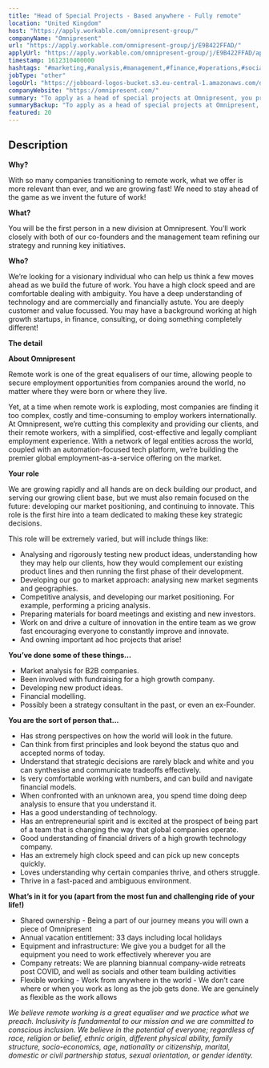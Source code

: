 ```yaml
---
title: "Head of Special Projects - Based anywhere - Fully remote"
location: "United Kingdom"
host: "https://apply.workable.com/omnipresent-group/"
companyName: "Omnipresent"
url: "https://apply.workable.com/omnipresent-group/j/E9B422FFAD/"
applyUrl: "https://apply.workable.com/omnipresent-group/j/E9B422FFAD/apply/"
timestamp: 1612310400000
hashtags: "#marketing,#analysis,#management,#finance,#operations,#socialmedia"
jobType: "other"
logoUrl: "https://jobboard-logos-bucket.s3.eu-central-1.amazonaws.com/omnipresent"
companyWebsite: "https://omnipresent.com/"
summary: "To apply as a head of special projects at Omnipresent, you preferably need to have some knowledge of: experience in: #marketing, #analysis, #management."
summaryBackup: "To apply as a head of special projects at Omnipresent, you preferably need to have some knowledge of: #marketing, #analysis, #management."
featured: 20
---
```


## Description

**Why?**

With so many companies transitioning to remote work, what we offer is more relevant than ever, and we are growing fast! We need to stay ahead of the game as we invent the future of work!

**What?**

You will be the first person in a new division at Omnipresent. You’ll work closely with both of our co-founders and the management team refining our strategy and running key initiatives.

**Who?**

We’re looking for a visionary individual who can help us think a few moves ahead as we build the future of work. You have a high clock speed and are comfortable dealing with ambiguity. You have a deep understanding of technology and are commercially and financially astute. You are deeply customer and value focussed. You may have a background working at high growth startups, in finance, consulting, or doing something completely different!

**The detail**

**About Omnipresent**

Remote work is one of the great equalisers of our time, allowing people to secure employment opportunities from companies around the world, no matter where they were born or where they live.

Yet, at a time when remote work is exploding, most companies are finding it too complex, costly and time-consuming to employ workers internationally. At Omnipresent, we’re cutting this complexity and providing our clients, and their remote workers, with a simplified, cost-effective and legally compliant employment experience. With a network of legal entities across the world, coupled with an automation-focused tech platform, we’re building the premier global employment-as-a-service offering on the market.

**Your role**

We are growing rapidly and all hands are on deck building our product, and serving our growing client base, but we must also remain focused on the future: developing our market positioning, and continuing to innovate. This role is the first hire into a team dedicated to making these key strategic decisions.

This role will be extremely varied, but will include things like:

*   Analysing and rigorously testing new product ideas, understanding how they may help our clients, how they would complement our existing product lines and then running the first phase of their development.
*   Developing our go to market approach: analysing new market segments and geographies.
*   Competitive analysis, and developing our market positioning. For example, performing a pricing analysis.
*   Preparing materials for board meetings and existing and new investors.
*   Work on and drive a culture of innovation in the entire team as we grow fast encouraging everyone to constantly improve and innovate.
*   And owning important ad hoc projects that arise!

**You’ve done some of these things...**

*   Market analysis for B2B companies.
*   Been involved with fundraising for a high growth company.
*   Developing new product ideas.
*   Financial modelling.
*   Possibly been a strategy consultant in the past, or even an ex-Founder.

**You are the sort of person that...**

*   Has strong perspectives on how the world will look in the future.
*   Can think from first principles and look beyond the status quo and accepted norms of today.
*   Understand that strategic decisions are rarely black and white and you can synthesise and communicate tradeoffs effectively.
*   Is very comfortable working with numbers, and can build and navigate financial models.
*   When confronted with an unknown area, you spend time doing deep analysis to ensure that you understand it.
*   Has a good understanding of technology.
*   Has an entrepreneurial spirit and is excited at the prospect of being part of a team that is changing the way that global companies operate.
*   Good understanding of financial drivers of a high growth technology company.
*   Has an extremely high clock speed and can pick up new concepts quickly.
*   Loves understanding why certain companies thrive, and others struggle.
*   Thrive in a fast-paced and ambiguous environment.

**What’s in it for you (apart from the most fun and challenging ride of your life!)**

*   Shared ownership - Being a part of our journey means you will own a piece of Omnipresent
*   Annual vacation entitlement: 33 days including local holidays
*   Equipment and infrastructure: We give you a budget for all the equipment you need to work effectively wherever you are
*   Company retreats: We are planning biannual company-wide retreats post COVID, and well as socials and other team building activities
*   Flexible working - Work from anywhere in the world - We don’t care where or when you work as long as the job gets done. We are genuinely as flexible as the work allows

_We believe remote working is a great equaliser and we practice what we preach. Inclusivity is fundamental to our mission and we are committed to conscious inclusion. We believe in the potential of everyone; regardless of race, religion or belief, ethnic origin, different physical ability, family structure, socio-economics, age, nationality or citizenship, marital, domestic or civil partnership status, sexual orientation, or gender identity._
